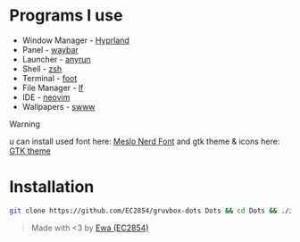 # Programs I use
- Window Manager - [Hyprland](https://github.com/hyprwm/Hyprland)
- Panel - [waybar](https://github.com/Alexays/Waybar)
- Launcher - [anyrun](https://github.com/Kirottu/anyrun)
- Shell - [zsh](https://zsh.org)
- Terminal - [foot](https://codeberg.org/dnkl/foot)
- File Manager - [lf](https://github.com/gokcehan/lf)
- IDE - [neovim](https://github.com/neovim/neovim)
- Wallpapers - [swww](https://github.com/LGFae/swww)

> [!WARNING]
> u can install used font here: [Meslo Nerd Font](https://github.com/ryanoasis/nerd-fonts/releases/download/v3.2.1/Meslo.zip)
> and gtk theme & icons here: [GTK theme](https://www.pling.com/p/1681313/)

# Installation
``` sh
git clone https://github.com/EC2854/gruvbox-dots Dots && cd Dots && ./install.sh
```


> Made with <3 by [Ewa (EC2854)](https://github.com/EC2854)
